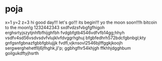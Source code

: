 # poja
x=1
y=2
z=3
hi
good day!!!
let's go!!!
its begin!!!
yo the moon soon!!!h
bitcoin to the moon!g
1232442343
sxdfvdzsfvbgfgfhigoh
erghsrtyjszytjnhfbfhijghfbh
fvdgbfgtb4546vdfvfb14gg;hhyh
vsdfv4sd56vsdvsdvfvlujklvfdvggrhghuj
bfgbfedhrh572bdcfgbnbgl;kty
 gnfgsnfgbnazfgbbfgblujjjk
fvdfl,vjknsovl2546bjlffggkjkoojh
sergwerghehetfllj6jfhghk,jl'p;
ggbhgfhr54khjgh
ffkhhjdgghbum
goilgukdftyjhsrth
